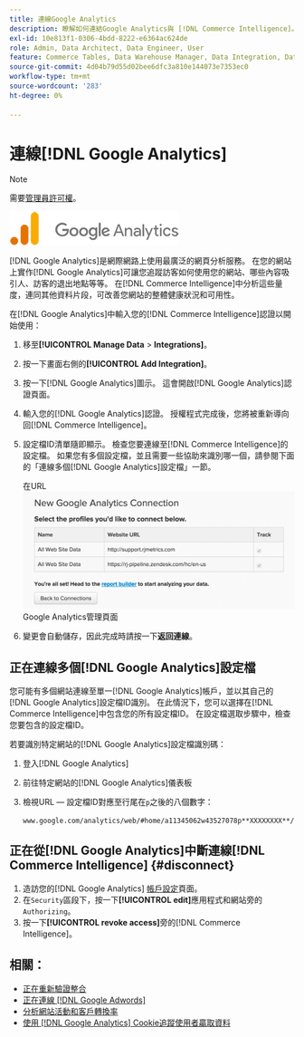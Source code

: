 ```yaml
---
title: 連線Google Analytics
description: 瞭解如何連結Google Analytics與 [!DNL Commerce Intelligence]。
exl-id: 10e813f1-0306-4bdd-8222-e6364ac624de
role: Admin, Data Architect, Data Engineer, User
feature: Commerce Tables, Data Warehouse Manager, Data Integration, Data Import/Export
source-git-commit: 4d04b79d55d02bee6dfc3a810e144073e7353ec0
workflow-type: tm+mt
source-wordcount: '283'
ht-degree: 0%

---
```


# 連線[!DNL Google Analytics]

>[!NOTE]
>
>需要[管理員許可權](../../../administrator/user-management/user-management.md)。

![Google Analytics標誌](../../../assets/google-analytics-logo.png)

[!DNL Google Analytics]是網際網路上使用最廣泛的網頁分析服務。 在您的網站上實作[!DNL Google Analytics]可讓您追蹤訪客如何使用您的網站、哪些內容吸引人、訪客的退出地點等等。 在[!DNL Commerce Intelligence]中分析這些量度，連同其他資料片段，可改善您網站的整體健康狀況和可用性。

在[!DNL Google Analytics]中輸入您的[!DNL Commerce Intelligence]認證以開始使用：

1. 移至&#x200B;**[!UICONTROL Manage Data** > **Integrations]**。

1. 按一下畫面右側的&#x200B;**[!UICONTROL Add Integration]**。

1. 按一下[!DNL Google Analytics]圖示。 這會開啟[!DNL Google Analytics]認證頁面。

1. 輸入您的[!DNL Google Analytics]認證。 授權程式完成後，您將被重新導向回[!DNL Commerce Intelligence]。

1. 設定檔ID清單隨即顯示。 檢查您要連線至[!DNL Commerce Intelligence]的設定檔。 如果您有多個設定檔，並且需要一些協助來識別哪一個，請參閱下面的「連線多個[!DNL Google Analytics]設定檔」一節。

   在URL ![中顯示設定檔ID的](../../../assets/list-profile-id.png)<!--{: width="600px"}-->Google Analytics管理頁面

1. 變更會自動儲存，因此完成時請按一下&#x200B;**返回連線**。

## 正在連線多個[!DNL Google Analytics]設定檔

您可能有多個網站連線至單一[!DNL Google Analytics]帳戶，並以其自己的[!DNL Google Analytics]設定檔ID識別。 在此情況下，您可以選擇在[!DNL Commerce Intelligence]中包含您的所有設定檔ID。 在設定檔選取步驟中，檢查您要包含的設定檔ID。

若要識別特定網站的[!DNL Google Analytics]設定檔識別碼：

1. 登入[!DNL Google Analytics]
1. 前往特定網站的[!DNL Google Analytics]儀表板
1. 檢視URL — 設定檔ID對應至行尾在`p`之後的八個數字：

   `www.google.com/analytics/web/#home/a11345062w43527078p**XXXXXXXX**/`

## 正在從[!DNL Google Analytics]中斷連線[!DNL Commerce Intelligence] {#disconnect}

1. 造訪您的[!DNL Google Analytics] [帳戶設定](https://accounts.google.com/)頁面。
1. 在`Security`區段下，按一下&#x200B;**[!UICONTROL edit]**&#x200B;應用程式和網站旁的`Authorizing`。
1. 按一下&#x200B;**[!UICONTROL revoke access]**&#x200B;旁的[!DNL Commerce Intelligence]。

## 相關：

* [正在重新驗證整合](https://experienceleague.adobe.com/docs/commerce-knowledge-base/kb/how-to/mbi-reauthenticating-integrations.html)
* [正在連線 [!DNL Google Adwords]](../integrations/google-adwords.md)
* [分析網站活動和客戶轉換率](../../analysis/web-act-cust-conversion.md)
* [使用 [!DNL Google Analytics] Cookie追蹤使用者贏取資料](../../analysis/google-track-user-acq.md)
